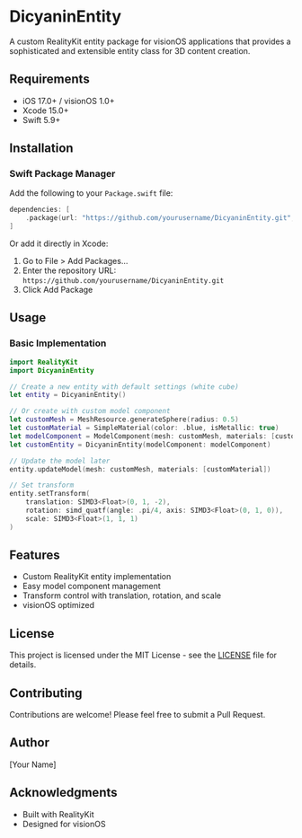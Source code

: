 # DicyaninEntity

A custom RealityKit entity package for visionOS applications that provides a sophisticated and extensible entity class for 3D content creation.

## Requirements

- iOS 17.0+ / visionOS 1.0+
- Xcode 15.0+
- Swift 5.9+

## Installation

### Swift Package Manager

Add the following to your `Package.swift` file:

```swift
dependencies: [
    .package(url: "https://github.com/yourusername/DicyaninEntity.git", from: "1.0.0")
]
```

Or add it directly in Xcode:
1. Go to File > Add Packages...
2. Enter the repository URL: `https://github.com/yourusername/DicyaninEntity.git`
3. Click Add Package

## Usage

### Basic Implementation

```swift
import RealityKit
import DicyaninEntity

// Create a new entity with default settings (white cube)
let entity = DicyaninEntity()

// Or create with custom model component
let customMesh = MeshResource.generateSphere(radius: 0.5)
let customMaterial = SimpleMaterial(color: .blue, isMetallic: true)
let modelComponent = ModelComponent(mesh: customMesh, materials: [customMaterial])
let customEntity = DicyaninEntity(modelComponent: modelComponent)

// Update the model later
entity.updateModel(mesh: customMesh, materials: [customMaterial])

// Set transform
entity.setTransform(
    translation: SIMD3<Float>(0, 1, -2),
    rotation: simd_quatf(angle: .pi/4, axis: SIMD3<Float>(0, 1, 0)),
    scale: SIMD3<Float>(1, 1, 1)
)
```

## Features

- Custom RealityKit entity implementation
- Easy model component management
- Transform control with translation, rotation, and scale
- visionOS optimized

## License

This project is licensed under the MIT License - see the [LICENSE](LICENSE) file for details.

## Contributing

Contributions are welcome! Please feel free to submit a Pull Request.

## Author

[Your Name]

## Acknowledgments

- Built with RealityKit
- Designed for visionOS 